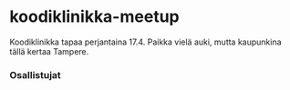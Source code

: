# koodiklinikka-meetup

Koodiklinikka tapaa perjantaina 17.4. Paikka vielä auki, mutta kaupunkina tällä kertaa Tampere.

### Osallistujat
